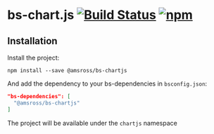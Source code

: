 # bs-chart.js [![Build Status](https://travis-ci.org/amsross/bs-chartjs.svg?branch=master)](https://travis-ci.org/amsross/bs-chartjs) [![npm](https://img.shields.io/npm/v/@amsross/bs-chartjs.svg)](https://npmjs.org/@amsross/bs-chartjs)

## Installation

Install the project:

`npm install --save @amsross/bs-chartjs`

And add the dependency to your bs-dependencies in `bsconfig.json`:

```json
"bs-dependencies": [
  "@amsross/bs-chartjs"
]
```

The project will be available under the `chartjs` namespace
